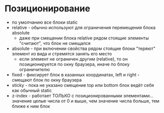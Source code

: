 # Позиционирование
- по умолчанию все блоки static
- relative - обычно используют для ограничения перемещения блока absolute
  - даже при смещении блока relative рядом стоящие элементы "считают", что блок не смещался
- absolute - при включении свойства рядом стоящие блоки "теряют" элемент из вида и стремятся занять его место
  - если элемент не ограничен другим (relative), то он позиционируется по окну браузера, иначе по блоку ограничителю
- fixed - фиксирует блок в казанных координатах, left и right - смещают блок по окну браузера
- sticky - пока не указано смещение top или bottom блок ведёт себя как обычный static
- z-index - работает ТОЛЬКО с позиционированными элементами... значение целые числа от 0 и выше, чем значение числа больше, тем ближе к ним блок
